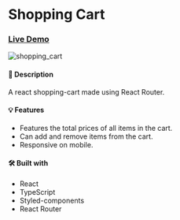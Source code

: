 # Shopping Cart

### [Live Demo](https://sultanbadri.github.io/shopping-cart/#/)

![shopping_cart](https://user-images.githubusercontent.com/46205282/106345850-f2d30000-6267-11eb-9fb2-f6c038bf3459.gif)

#### 📝 Description
A react shopping-cart made using React Router. 

#### 💡 Features
* Features the total prices of all items in the cart.
* Can add and remove items from the cart. 
* Responsive on mobile.

#### 🛠️ Built with 
 * React
 * TypeScript
 * Styled-components
 * React Router
